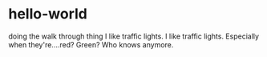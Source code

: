 # hello-world
doing the walk through thing
I like traffic lights.
I like traffic lights.
Especially when they're....red? Green? Who knows anymore.
